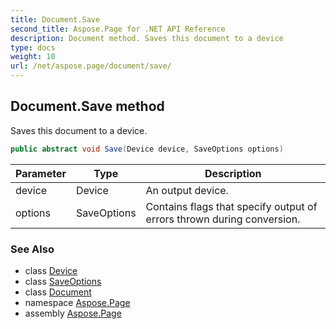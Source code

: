 ```yaml
---
title: Document.Save
second_title: Aspose.Page for .NET API Reference
description: Document method. Saves this document to a device
type: docs
weight: 10
url: /net/aspose.page/document/save/
---
```

## Document.Save method

Saves this document to a device.

```csharp
public abstract void Save(Device device, SaveOptions options)
```

| Parameter | Type | Description |
| --- | --- | --- |
| device | Device | An output device. |
| options | SaveOptions | Contains flags that specify output of errors thrown during conversion. |

### See Also

* class [Device](../../device/)
* class [SaveOptions](../../saveoptions/)
* class [Document](../)
* namespace [Aspose.Page](../../document/)
* assembly [Aspose.Page](../../../)


